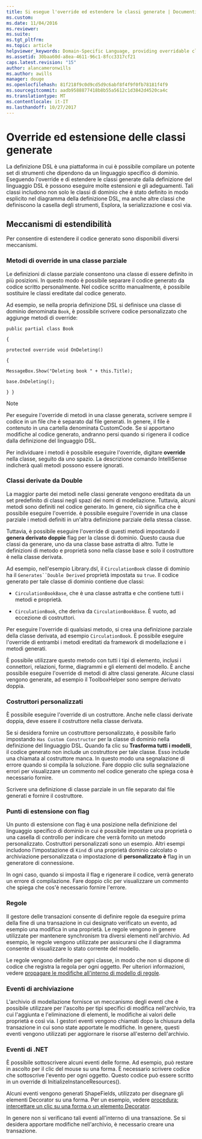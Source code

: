 ```yaml
---
title: Si esegue l'override ed estendere le classi generate | Documenti Microsoft
ms.custom: 
ms.date: 11/04/2016
ms.reviewer: 
ms.suite: 
ms.tgt_pltfrm: 
ms.topic: article
helpviewer_keywords: Domain-Specific Language, providing overridable classes
ms.assetid: 30baa60d-a8ea-4611-96c1-8fcc3317cf21
caps.latest.revision: "15"
author: alancameronwills
ms.author: awills
manager: douge
ms.openlocfilehash: 81f218f9c0d9cd5d9c6abf8f4f9f0fb78181f4f9
ms.sourcegitcommit: aadb9588877418b8b55a5612c1d3842d4520ca4c
ms.translationtype: MT
ms.contentlocale: it-IT
ms.lasthandoff: 10/27/2017
---
```

# <a name="overriding-and-extending-the-generated-classes"></a>Override ed estensione delle classi generate
La definizione DSL è una piattaforma in cui è possibile compilare un potente set di strumenti che dipendono da un linguaggio specifico di dominio. Eseguendo l'override e di estendere le classi generate dalla definizione del linguaggio DSL è possono eseguire molte estensioni e gli adeguamenti. Tali classi includono non solo le classi di dominio che è stato definito in modo esplicito nel diagramma della definizione DSL, ma anche altre classi che definiscono la casella degli strumenti, Esplora, la serializzazione e così via.  
  
## <a name="extensibility-mechanisms"></a>Meccanismi di estendibilità  
 Per consentire di estendere il codice generato sono disponibili diversi meccanismi.  
  
### <a name="overriding-methods-in-a-partial-class"></a>Metodi di override in una classe parziale  
 Le definizioni di classe parziale consentono una classe di essere definito in più posizioni. In questo modo è possibile separare il codice generato da codice scritto personalmente. Nel codice scritto manualmente, è possibile sostituire le classi ereditate dal codice generato.  
  
 Ad esempio, se nella propria definizione DSL si definisce una classe di dominio denominata `Book`, è possibile scrivere codice personalizzato che aggiunge metodi di override:  
  
 `public partial class Book`  
  
 `{`  
  
 `protected override void OnDeleting()`  
  
 `{`  
  
 `MessageBox.Show("Deleting book " + this.Title);`  
  
 `base.OnDeleting();`  
  
 `} }`  
  
> [!NOTE]
>  Per eseguire l'override di metodi in una classe generata, scrivere sempre il codice in un file che è separato dal file generati. In genere, il file è contenuto in una cartella denominata CustomCode. Se si apportano modifiche al codice generato, andranno persi quando si rigenera il codice dalla definizione del linguaggio DSL.  
  
 Per individuare i metodi è possibile eseguire l'override, digitare **override** nella classe, seguito da uno spazio. La descrizione comando IntelliSense indicherà quali metodi possono essere ignorati.  
  
### <a name="double-derived-classes"></a>Classi derivate da Double  
 La maggior parte dei metodi nelle classi generate vengono ereditata da un set predefinito di classi negli spazi dei nomi di modellazione. Tuttavia, alcuni metodi sono definiti nel codice generato. In genere, ciò significa che è possibile eseguire l'override. è possibile eseguire l'override in una classe parziale i metodi definiti in un'altra definizione parziale della stessa classe.  
  
 Tuttavia, è possibile eseguire l'override di questi metodi impostando il **genera derivato doppie** flag per la classe di dominio. Questo causa due classi da generare, uno da una classe base astratta di altro. Tutte le definizioni di metodo e proprietà sono nella classe base e solo il costruttore è nella classe derivata.  
  
 Ad esempio, nell'esempio Library.dsl, il `CirculationBook` classe di dominio ha il `Generates``Double Derived` proprietà impostata su `true`. Il codice generato per tale classe di dominio contiene due classi:  
  
-   `CirculationBookBase`, che è una classe astratta e che contiene tutti i metodi e proprietà.  
  
-   `CirculationBook`, che deriva da `CirculationBookBase`. È vuoto, ad eccezione di costruttori.  
  
 Per eseguire l'override di qualsiasi metodo, si crea una definizione parziale della classe derivata, ad esempio `CirculationBook`. È possibile eseguire l'override di entrambi i metodi ereditati da framework di modellazione e i metodi generati.  
  
 È possibile utilizzare questo metodo con tutti i tipi di elemento, inclusi i connettori, relazioni, forme, diagrammi e gli elementi del modello. È anche possibile eseguire l'override di metodi di altre classi generate. Alcune classi vengono generate, ad esempio il ToolboxHelper sono sempre derivato doppia.  
  
### <a name="custom-constructors"></a>Costruttori personalizzati  
 È possibile eseguire l'override di un costruttore. Anche nelle classi derivate doppia, deve essere il costruttore nella classe derivata.  
  
 Se si desidera fornire un costruttore personalizzato, è possibile farlo impostando `Has Custom Constructor` per la classe di dominio nella definizione del linguaggio DSL. Quando fa clic su **Trasforma tutti i modelli**, il codice generato non include un costruttore per tale classe. Esso include una chiamata al costruttore manca. In questo modo una segnalazione di errore quando si compila la soluzione. Fare doppio clic sulla segnalazione errori per visualizzare un commento nel codice generato che spiega cosa è necessario fornire.  
  
 Scrivere una definizione di classe parziale in un file separato dal file generati e fornire il costruttore.  
  
### <a name="flagged-extension-points"></a>Punti di estensione con flag  
 Un punto di estensione con flag è una posizione nella definizione del linguaggio specifico di dominio in cui è possibile impostare una proprietà o una casella di controllo per indicare che verrà fornito un metodo personalizzato. Costruttori personalizzati sono un esempio. Altri esempi includono l'impostazione di `Kind` di una proprietà dominio calcolato o archiviazione personalizzata o impostazione di **personalizzato è** flag in un generatore di connessione.  
  
 In ogni caso, quando si imposta il flag e rigenerare il codice, verrà generato un errore di compilazione. Fare doppio clic per visualizzare un commento che spiega che cos'è necessario fornire l'errore.  
  
### <a name="rules"></a>Regole  
 Il gestore delle transazioni consente di definire regole da eseguire prima della fine di una transazione in cui designato verificato un evento, ad esempio una modifica in una proprietà. Le regole vengono in genere utilizzate per mantenere synchronism tra diversi elementi nell'archivio. Ad esempio, le regole vengono utilizzate per assicurarsi che il diagramma consente di visualizzare lo stato corrente del modello.  
  
 Le regole vengono definite per ogni classe, in modo che non si dispone di codice che registra la regola per ogni oggetto. Per ulteriori informazioni, vedere [propagare le modifiche all'interno di modello di regole](../modeling/rules-propagate-changes-within-the-model.md).  
  
### <a name="store-events"></a>Eventi di archiviazione  
 L'archivio di modellazione fornisce un meccanismo degli eventi che è possibile utilizzare per l'ascolto per tipi specifici di modifica nell'archivio, tra cui l'aggiunta e l'eliminazione di elementi, le modifiche ai valori delle proprietà e così via. I gestori eventi vengono chiamati dopo la chiusura della transazione in cui sono state apportate le modifiche. In genere, questi eventi vengono utilizzati per aggiornare le risorse all'esterno dell'archivio.  
  
### <a name="net-events"></a>Eventi di .NET  
 È possibile sottoscrivere alcuni eventi delle forme. Ad esempio, può restare in ascolto per il clic del mouse su una forma. È necessario scrivere codice che sottoscrive l'evento per ogni oggetto. Questo codice può essere scritto in un override di InitializeInstanceResources().  
  
 Alcuni eventi vengono generati ShapeFields, utilizzato per disegnare gli elementi Decorator su una forma. Per un esempio, vedere [procedura: intercettare un clic su una forma o un elemento Decorator](../modeling/how-to-intercept-a-click-on-a-shape-or-decorator.md).  
  
 In genere non si verificano tali eventi all'interno di una transazione. Se si desidera apportare modifiche nell'archivio, è necessario creare una transazione.